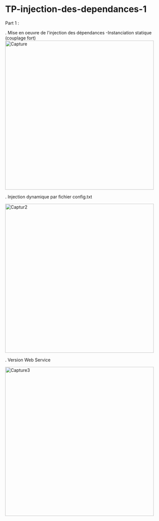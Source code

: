 # TP-injection-des-dependances-1
Part 1 :

. Mise en oeuvre de l'injection des dépendances -Instanciation statique (couplage fort)
<img width="478" alt="Capture" src="https://user-images.githubusercontent.com/83142853/162549877-62e79ce2-dd67-4d2f-ae99-73828dc535c5.PNG">

. Injection dynamique par fichier config.txt

<img width="478" alt="Captur2" src="https://user-images.githubusercontent.com/83142853/162549959-7a2bc622-afde-45e6-b173-3420223aa446.PNG">

. Version Web Service

<img width="478" alt="Capture3" src="https://user-images.githubusercontent.com/83142853/162549963-3acc7953-985e-4a26-b2f8-f5468007048b.PNG">
